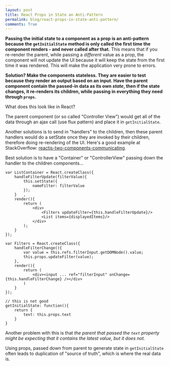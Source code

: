 ```yaml
---
layout: post
title: React Props in State an Anti-Pattern
permalink: blog/react-props-in-state-anti-pattern/
comments: True
---
```


**Passing the initial state to a component as a prop is an anti-pattern because the `getInitialState` method is only called the first time the component renders - and never called after that.** This means that if you re-render the parent, while passing a *different* value as a prop, the component will not update the UI because it will keep the state from the first time it was rendered. This will make the application very prone to errors.

**Solution? Make the components stateless. They are easier to test because they render an output based on an input. Have the parent component contain the passed-in data as its own *state*, then if the state changes, it re-renders its children, while passing in everything they need through `props`.**

What does this look like in React?

The parent component (or so called "Controller View") would get all of the data through an ajax call (use flux pattern) and place it in `getInitialState`.

Another solutions is to send in "handlers" to the children, then these parent handlers would do a setState once they are invoked by their children, therefore doing re-rendering of the UI. Here's a good example at StackOverflow: [reactjs-two-components-communicating](http://stackoverflow.com/questions/21285923/reactjs-two-components-communicating?rq=1).

Best solution is to have a "Container" or "ControllerView" passing down the handler to the children components...

```
var ListContainer = React.createClass({
	handleFilterUpdate(filterValue){
		this.setState({
			nameFilter: filterValue
		});
	}	,
	render(){
		return (
			<div>
				<Filters updateFilter={this.handleFilterUpdate}/>
				<List items={displayedItems}/>
			</div>
		);
	}
});

var Filters = React.createClass({
	handleFilterChange(){
		var value = this.refs.filterInput.getDOMNode().value;
		this.props.updateFilter(value);
	},
	render(){
		return (
			<div><input ... ref="filterInput" onChange={this.handleFilterChange} /></div>
		)
	}
});
```

```
// this is not good
getInitialState: function(){
	return {
		text: this.props.text
	}
}
```

Another problem with this is that *the parent that passed the `text` property might be expecting that it contains the latest value, but it does not.*

Using props, passed down from parent to generate state in `getInitialState` often leads to duplication of "source of truth", which is where the real data is.
